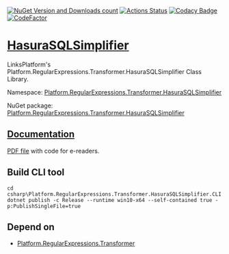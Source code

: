 [![NuGet Version and Downloads count](https://buildstats.info/nuget/Platform.RegularExpressions.Transformer.HasuraSQLSimplifier)](https://www.nuget.org/packages/Platform.RegularExpressions.Transformer.HasuraSQLSimplifier)
[![Actions Status](https://github.com/linksplatform/RegularExpressions.Transformer.HasuraSQLSimplifier/workflows/CD/badge.svg)](https://github.com/linksplatform/RegularExpressions.Transformer.HasuraSQLSimplifier/actions?workflow=CD)
[![Codacy Badge](https://app.codacy.com/project/badge/Grade/e48d26edaaa340c6b89c606cdd2d018e)](https://www.codacy.com/gh/linksplatform/RegularExpressions.Transformer.HasuraSQLSimplifier/dashboard?utm_source=github.com&amp;utm_medium=referral&amp;utm_content=linksplatform/RegularExpressions.Transformer.HasuraSQLSimplifier&amp;utm_campaign=Badge_Grade)
[![CodeFactor](https://www.codefactor.io/repository/github/linksplatform/RegularExpressions.Transformer.HasuraSQLSimplifier/badge)](https://www.codefactor.io/repository/github/linksplatform/RegularExpressions.Transformer.HasuraSQLSimplifier)

# [HasuraSQLSimplifier](https://github.com/linksplatform/HasuraSQLSimplifier)

LinksPlatform's Platform.RegularExpressions.Transformer.HasuraSQLSimplifier Class Library.

Namespace: [Platform.RegularExpressions.Transformer.HasuraSQLSimplifier](https://linksplatform.github.io/RegularExpressions.Transformer.HasuraSQLSimplifier/csharp/api/Platform.RegularExpressions.Transformer.HasuraSQLSimplifier.html)

NuGet package: [Platform.RegularExpressions.Transformer.HasuraSQLSimplifier](https://www.nuget.org/packages/Platform.RegularExpressions.Transformer.HasuraSQLSimplifier)

## [Documentation](https://linksplatform.github.io/RegularExpressions.Transformer.HasuraSQLSimplifier)
[PDF file](https://linksplatform.github.io/RegularExpressions.Transformer.HasuraSQLSimplifier/csharp/Platform.RegularExpressions.Transformer.HasuraSQLSimplifier.pdf) with code for e-readers.

## Build CLI tool

```
cd csharp\Platform.RegularExpressions.Transformer.HasuraSQLSimplifier.CLI
dotnet publish -c Release --runtime win10-x64 --self-contained true -p:PublishSingleFile=true
```

## Depend on
*   [Platform.RegularExpressions.Transformer](https://github.com/linksplatform/RegularExpressions.Transformer)	
